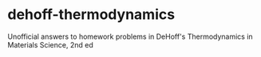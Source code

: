 # dehoff-thermodynamics
Unofficial answers to homework problems in DeHoff's Thermodynamics in Materials Science, 2nd ed
